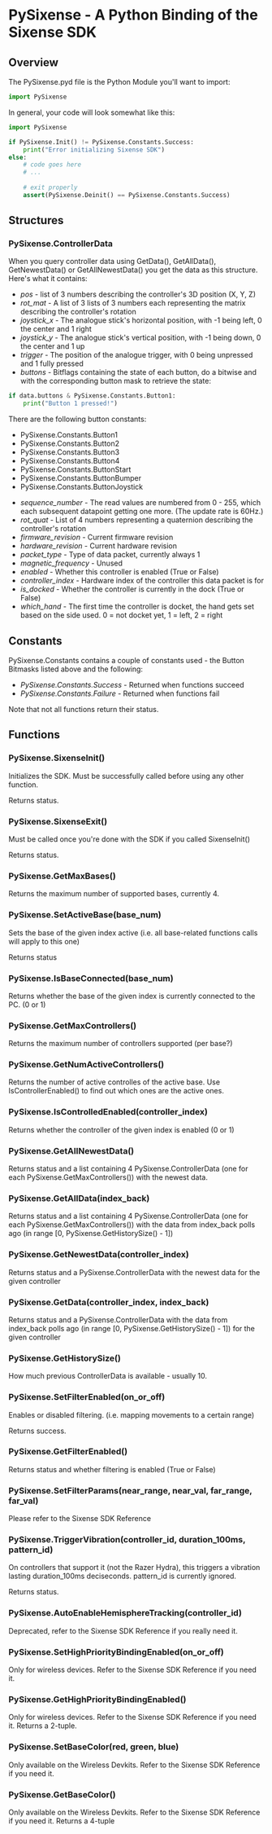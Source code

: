 # PySixense - A Python Binding of the Sixense SDK

## Overview

The PySixense.pyd file is the Python Module you'll want to import:

```Python
import PySixense
```

In general, your code will look somewhat like this:

```Python
import PySixense

if PySixense.Init() != PySixense.Constants.Success:
	print("Error initializing Sixense SDK")
else:
	# code goes here
	# ...
	
	# exit properly
	assert(PySixense.Deinit() == PySixense.Constants.Success)
```

## Structures

### PySixense.ControllerData

When you query controller data using GetData(), GetAllData(), GetNewestData() or GetAllNewestData() you get the data as this structure. Here's what it contains:

* *pos* - list of 3 numbers describing the controller's 3D position (X, Y, Z)
* *rot_mat* - A list of 3 lists of 3 numbers each representing the matrix describing the controller's rotation
* *joystick_x* - The analogue stick's horizontal position, with -1 being left, 0 the center and 1 right
* *joystick_y* - The analogue stick's vertical position, with -1 being down, 0 the center and 1 up
* *trigger* - The position of the analogue trigger, with 0 being unpressed and 1 fully pressed
* *buttons* - Bitflags containing the state of each button, do a bitwise and with the corresponding button mask to retrieve the state:
  
```Python
if data.buttons & PySixense.Constants.Button1:
	print("Button 1 pressed!")
```
  
  There are the following button constants:
  - PySixense.Constants.Button1
  - PySixense.Constants.Button2
  - PySixense.Constants.Button3
  - PySixense.Constants.Button4
  - PySixense.Constants.ButtonStart
  - PySixense.Constants.ButtonBumper
  - PySixense.Constants.ButtonJoystick
* *sequence_number* - The read values are numbered from 0 - 255, which each subsequent datapoint getting one more. (The update rate is 60Hz.)
* *rot_quat* - List of 4 numbers representing a quaternion describing the controller's rotation
* *firmware_revision* - Current firmware revision
* *hardware_revision* - Current hardware revision
* *packet_type* - Type of data packet, currently always 1
* *magnetic_frequency* - Unused
* *enabled* - Whether this controller is enabled (True or False)
* *controller_index* - Hardware index of the controller this data packet is for
* *is_docked* - Whether the controller is currently in the dock (True or False)
* *which_hand* - The first time the controller is docket, the hand gets set based on the side used. 0 = not docket yet, 1 = left, 2 = right

## Constants

PySixense.Constants contains a couple of constants used - the Button Bitmasks listed above and the following:

* *PySixense.Constants.Success* - Returned when functions succeed
* *PySixense.Constants.Failure* - Returned when functions fail

Note that not all functions return their status.

## Functions

### PySixense.SixenseInit()

Initializes the SDK. Must be successfully called before using any other function.

Returns status.

### PySixense.SixenseExit()

Must be called once you're done with the SDK if you called SixenseInit()

Returns status.

### PySixense.GetMaxBases()

Returns the maximum number of supported bases, currently 4.

### PySixense.SetActiveBase(base_num)

Sets the base of the given index active (i.e. all base-related functions calls will apply to this one)

Returns status

### PySixense.IsBaseConnected(base_num)

Returns whether the base of the given index is currently connected to the PC. (0 or 1)

### PySixense.GetMaxControllers()

Returns the maximum number of controllers supported (per base?)

### PySixense.GetNumActiveControllers()

Returns the number of active controlles of the active base. Use IsControllerEnabled() to find out which ones are the active ones.

### PySixense.IsControlledEnabled(controller_index)

Returns whether the controller of the given index is enabled (0 or 1)

### PySixense.GetAllNewestData()

Returns status and a list containing 4 PySixense.ControllerData (one for each PySixense.GetMaxControllers()) with the newest data.

### PySixense.GetAllData(index_back)

Returns status and a list containing 4 PySixense.ControllerData (one for each PySixense.GetMaxControllers()) with the data from index_back polls ago (in range [0, PySixense.GetHistorySize() - 1])

### PySixense.GetNewestData(controller_index)

Returns status and a PySixense.ControllerData with the newest data for the given controller

### PySixense.GetData(controller_index, index_back)

Returns status and a PySixense.ControllerData with the data from index_back polls ago (in range [0, PySixense.GetHistorySize() - 1]) for the given controller

### PySixense.GetHistorySize()

How much previous ControllerData is available - usually 10.

### PySixense.SetFilterEnabled(on_or_off)

Enables or disabled filtering. (i.e. mapping movements to a certain range)

Returns success.

### PySixense.GetFilterEnabled()

Returns status and whether filtering is enabled (True or False)

### PySixense.SetFilterParams(near_range, near_val, far_range, far_val)

Please refer to the Sixense SDK Reference

### PySixense.TriggerVibration(controller_id, duration_100ms, pattern_id)

On controllers that support it (not the Razer Hydra), this triggers a vibration lasting duration_100ms deciseconds. pattern_id is currently ignored.

Returns status.

### PySixense.AutoEnableHemisphereTracking(controller_id)

Deprecated, refer to the Sixense SDK Reference if you really need it.

### PySixense.SetHighPriorityBindingEnabled(on_or_off)

Only for wireless devices. Refer to the Sixense SDK Reference if you need it.

### PySixense.GetHighPriorityBindingEnabled()

Only for wireless devices. Refer to the Sixense SDK Reference if you need it. Returns a 2-tuple.

### PySixense.SetBaseColor(red, green, blue)

Only available on the Wireless Devkits. Refer to the Sixense SDK Reference if you need it.

### PySixense.GetBaseColor()

Only available on the Wireless Devkits. Refer to the Sixense SDK Reference if you need it. Returns a 4-tuple